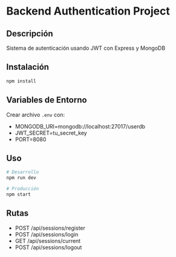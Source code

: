 # Backend Authentication Project

## Descripción
Sistema de autenticación usando JWT con Express y MongoDB

## Instalación
```bash
npm install
```

## Variables de Entorno
Crear archivo `.env` con:
- MONGODB_URI=mongodb://localhost:27017/userdb
- JWT_SECRET=tu_secret_key
- PORT=8080

## Uso
```bash
# Desarrollo
npm run dev

# Producción
npm start
```

## Rutas
- POST /api/sessions/register
- POST /api/sessions/login
- GET /api/sessions/current
- POST /api/sessions/logout
